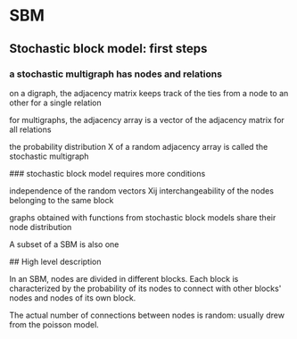 # SBM

## Stochastic block model: first steps

### a stochastic multigraph has nodes and relations

on a digraph, the adjacency matrix keeps track of the ties from a node to an other for a single relation

for multigraphs, the adjacency array is a vector of the adjacency matrix for all relations

the probability distribution X of a random adjacency array is called the stochastic multigraph

### stochastic block model requires more conditions

independence of the random vectors Xij
interchangeability of the nodes belonging to the same block

graphs obtained with functions from stochastic block models share their node distribution

A subset of a SBM is also one

## High level description

In an SBM, nodes are divided in different blocks.
Each block is characterized by the probability of its nodes to connect with other blocks' nodes and nodes of its own block.

The actual number of connections between nodes is random: usually drew from the poisson model.


